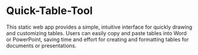 # Quick-Table-Tool
This static web app provides a simple, intuitive interface for quickly drawing and customizing tables. Users can easily copy and paste tables into Word or PowerPoint, saving time and effort for creating and formatting tables for documents or presentations.
